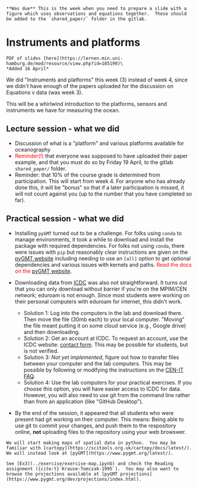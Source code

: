 
```{admonition} Preparation (before class)
**Was due** This is the week when you need to prepare a slide with a figure which uses observations and equations together.  These should be added to the `shared_paper/` folder in the gitlab. 
```

# Instruments and platforms 

```{margin} Moodle link
PDF of slides [here](https://lernen.min.uni-hamburg.de/mod/resource/view.php?id=185190)\ 
*Added 16 April*
```

We did "Instruments and platforms" this week (3) instead of week 4, since we didn't have enough of the papers uploaded for the discussion on Equations v data (was week 3).

This will be a whirlwind introduction to the platforms, sensors and instruments we have for measuring the ocean.  



## Lecture session - what we did

- Discussion of what is a "platform" and various platforms available for oceanography
- <span style="color:red;">Reminder(!)</span> that everyone was supposed to have uploaded their paper example, and that you must do so by Friday 19 April, to the gitlab `shared_paper/` folder.
- Reminder: that 10% of the course grade is determined from participation.  This will start from week 4.  For anyone who has already done this, it will be "bonus" so that if a later participation is missed, it will not count against you (up to the number that you have completed so far).

## Practical session - what we did

- Installing `pyGMT` turned out to be a challenge.  For folks using `conda` to manage environments, it took a while to download and install the package with required dependencies.  For folks not using `conda`, there were issues with `pip` but reasonably clear instructions are given on the [pyGMT website](https://www.pygmt.org/dev/install.html#) including needing to use an `[all]` option to get optional dependencies and various issues with kernels and paths.  <span style="color:red;">Read the docs on the [pyGMT website](https://www.pygmt.org/dev/install.html#)</span>.

- Downloading data from [ICDC](https://www.cen.uni-hamburg.de/en/icdc/data/atmosphere/reanalysis-atmosphere.html) was also not straightforward.  It turns out that you can only download without barrier if you're on the MPIM/CEN network; eduroam is not enough.   Since most students were working on their personal computers with eduroam for internet, this didn't work.
    - Solution 1: Log into the computers in the lab and download there.  Then move the file (30mb each) to your local computer.  "Moving" the file meant putting it on some cloud service (e.g., Google drive) and then downloading.
    - Solution 2: Get an account at ICDC.  To request an account, use the ICDC website: [contact form](https://www.cen.uni-hamburg.de/en/icdc/about-icdc/contact.html).  This may be possible for students, but is not verified.
    - Solution 3: *Not yet implemented*, figure out how to transfer files between your computer and the lab computers.  This may be possible by following or modifying the instructions on the [CEN-IT FAQ](https://www.cen.uni-hamburg.de/en/facilities/cen-it/support/faq.html#v-4455736).  
    - Solution 4: Use the lab computers for your practical exercises.  If you choose this option, you will have easier access to ICDC for data.  However, you will also need to use git from the command line rather than from an application (like "GitHub Desktop").

- By the end of the session, it appeared that all students who were present had git working on their computer.  This means: Being able to use git to commit your changes, and push them to the respository online, **not** uploading files to the repository using your web browswer.  




```{admonition} Lab topic: Maps
We will start making maps of spatial data in python.  You may be familiar with [cartopy](https://scitools.org.uk/cartopy/docs/latest/).  We will instead look at [pyGMT](https://www.pygmt.org/latest/).

See [Ex3](../exercise/exercise-map.ipynb) and check the Reading assignment ({cite:t}`Krause-Tomczak-1995`).  You may also want to browse the projections available at [pyGMT projections](https://www.pygmt.org/dev/projections/index.html).
```
